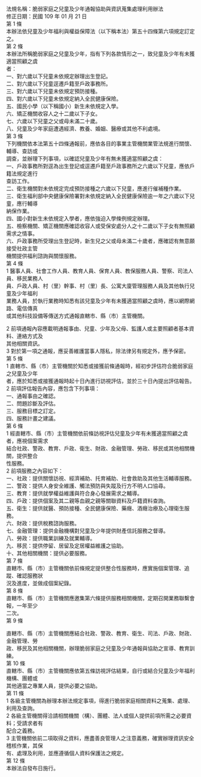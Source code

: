 法規名稱：脆弱家庭之兒童及少年通報協助與資訊蒐集處理利用辦法  
修正日期：民國 109 年 01 月 21 日  
第 1 條  
本辦法依兒童及少年福利與權益保障法（以下稱本法）第五十四條第六項規定訂定之。  
第 2 條  
本辦法所稱脆弱家庭之兒童及少年，指有下列各款情形之一，致兒童及少年有未獲適當照顧之虞  
者：  
一、對六歲以下兒童未依規定辦理出生登記。  
二、對六歲以下兒童逕遷戶籍至戶政事務所。  
三、對六歲以下兒童未依規定預防接種。  
四、對六歲以下兒童未依規定納入全民健康保險。  
五、國民小學（以下稱國小）新生未依規定入學。  
六、矯正機關收容人之十二歲以下子女。  
七、六歲以下兒童之父或母未滿二十歲。  
八、兒童及少年家庭遭遇經濟、教養、婚姻、醫療或其他不利處境。  
第 3 條  
下列機關依本法第五十四條通報前，應依各目的事業主管機關業管法規進行關懷、輔導、查訪或  
調查，並辦理下列事項，以確認兒童及少年有無未獲適當照顧之虞：  
一、戶政事務所對逕為出生登記或逕遷戶籍至戶政事務所之六歲以下兒童，應依戶籍法規定進行  
查訪工作。  
二、衛生機關對未依規定完成預防接種之六歲以下兒童，應進行催補種作業。  
三、衛生福利部中央健康保險署對未依規定納入全民健康保險逾一年之六歲以下兒童，應行輔導  
納保作業。  
四、國小對新生未依規定入學者，應依強迫入學條例規定辦理。  
五、檢察機關、矯正機關應確認收容人或受保安處分人之十二歲以下子女有無照顧需求之情事。  
六、戶政事務所受理出生登記時，新生兒之父或母未滿二十歲者，應確認有無意願接受社政主管  
機關提供福利諮詢與關懷服務。  
第 4 條  
1 醫事人員、社會工作人員、教育人員、保育人員、教保服務人員、警察、司法人員、移民業務人  
員、戶政人員、村（里）幹事、村（里）長、公寓大廈管理服務人員及其他執行兒童及少年福利  
業務人員，於執行業務時知悉有該兒童及少年有未獲適當照顧之虞時，應以網際網路、電信傳真  
或其他科技設備等傳送方式通報直轄市、縣（市）主管機關。  


2 前項通報內容應載明通報事由、兒童、少年及父母、監護人或主要照顧者基本資料、連絡方式及  
其他相關資訊。  
3 對於第一項之通報，應妥善維護當事人隱私，除法律另有規定外，應予保密。  
第 5 條  
1 直轄市、縣（市）主管機關於知悉或接獲前條通報時，經初步評估符合脆弱家庭之兒童及少年  
者，應於知悉或接獲通報時起十日內進行訪視評估，並於三十日內提出評估報告。  
2 前項評估報告內容，應包含下列事項：  
一、通報事由之確認。  
二、問題診斷及評估。  
三、服務目標之訂定。  
四、服務計畫之建議。  
第 6 條  
1 經直轄市、縣（市）主管機關依前條訪視評估兒童及少年有未獲適當照顧之虞者，應視個案需求  
結合社政、警政、教育、戶政、衛生、財政、金融管理、勞政、移民或其他相關機關，提供整合  
性服務。  
2 前項服務之內容如下：  
一、社政：提供關懷訪視、經濟補助、托育補助、社會救助及其他生活輔導服務。  
二、警政：提供人身安全維護、觸法預防與失蹤及行方不明人口協尋。  
三、教育：提供就學權益維護與符合身心發展需求之輔導。  
四、戶政：提供個案及其二親等血親之親等關聯資料及戶籍資料查詢。  
五、衛生：提供就醫、預防接種、全民健康保險、藥癮、酒癮治療及心理衛生服務。  
六、財政：提供稅務諮詢服務。  
七、金融管理：提供金融機構對兒童及少年提供財產信託服務之督導。  
八、勞政：提供職業訓練及就業輔導。  
九、移民：提供停留、居留及定居權益維護之協助。  
十、其他相關機關：提供必要服務。  
第 7 條  
直轄市、縣（市）主管機關依前條規定提供整合性服務時，應實施個案管理、追蹤、確認服務狀  
況及進度，並做成個案紀錄。  
第 8 條  
直轄市、縣（市）主管機關應邀集第六條提供服務相關機關，定期召開業務聯繫會報，一年至少  
二次。  
第 9 條  


直轄市、縣（市）主管機關應結合社政、警政、教育、衛生、司法、戶政、財政、金融管理、勞  
政、移民及其他相關機關，辦理脆弱家庭之兒童及少年通報與協助之宣導、教育訓練。  
第 10 條  
直轄市、縣（市）主管機關應依第五條訪視評估結果，自行或結合兒童及少年福利機構、團體或  
其他適當之專業人員，提供必要之協助。  
第 11 條  
1 各級主管機關為辦理本辦法規定事項，得進行脆弱家庭相關資料之蒐集、處理、利用及查詢。  
2 各級主管機關得洽請相關機關（構）、團體、法人或個人提供前項所需之必要資料；受請求者有  
配合之義務。  
3 主管機關依前二項取得之資料，應盡善良管理人之注意義務，確實辦理資訊安全稽核作業，其保  
有、處理及利用，並應遵循個人資料保護法之規定。  
第 12 條  
本辦法自發布日施行。  


